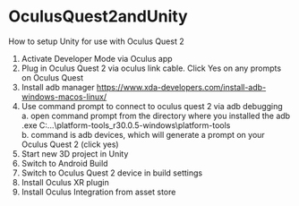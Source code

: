 # OculusQuest2andUnity
How to setup Unity for use with Oculus Quest 2
1.	Activate Developer Mode via Oculus app
2.	Plug in Oculus Quest 2 via oculus link cable. Click Yes on any prompts on Oculus Quest
3.	Install adb manager
https://www.xda-developers.com/install-adb-windows-macos-linux/
4.	Use command prompt to connect to oculus quest 2 via adb debugging
  a. open command prompt from the directory where you installed the adb .exe C:\...\platform-tools_r30.0.5-windows\platform-tools\
  b. command is adb devices, which will generate a prompt on your Oculus Quest 2 (click yes)
5.	Start new 3D project in Unity
6.	Switch to Android Build
7.	Switch to Oculus Quest 2 device in build settings
8.	Install Oculus XR plugin
9.	Install Oculus Integration from asset store
